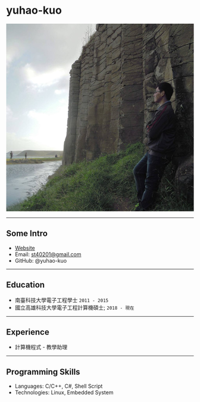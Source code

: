 # yuhao-kuo

![](https://github.com/yuhao-kuo/yuhao-kuo.github.io/blob/master/images/me.jpg)

---

## Some Intro
* [Website](https://yuhao-kuo.github.io)
* Email: st40201@gmail.com
* GitHub: @yuhao-kuo

---

## Education

* 南臺科技大學電子工程學士 `2011 - 2015`
* 國立高雄科技大學電子工程計算機碩士; `2018 - 現在`

---

## Experience

* 計算機程式 - 教學助理

--- 

## Programming Skills

* Languages:  C/C++, C#, Shell Script
* Technologies:  Linux, Embedded System